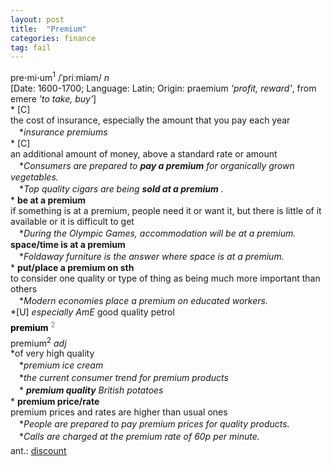 ```yaml
---
layout: post
title:  "Premium"
categories: finance
tag: fail
---
```

<DIV style="MARGIN: 0px 0px 5px">pre<B>·</B>mi<B>·</B>um<SUP>1</SUP> /ˈpriːmiəm/ <I>n</I> <BR>[Date: 1600-1700; Language: Latin; Origin: praemium <I>'profit, reward'</I>, from emere <I>'to take, buy'</I>]<BR>* [C] <BR>the cost of insurance, especially the amount that you pay each year<BR>　*<I>insurance premiums</I><BR>* [C] <BR>an additional amount of money, above a standard rate or amount<BR>　*<I>Consumers are prepared to <B>pay a premium</B> for organically grown vegetables.</I><BR>　*<I>Top quality cigars are being <B>sold at a premium</B> .</I><BR>* <B>be at a premium</B><BR>if something is at a premium, people need it or want it, but there is little of it available or it is difficult to get<BR>　*<I>During the Olympic Games, accommodation will be at a premium.</I><BR><B>space/time is at a premium</B><BR>　*<I>Foldaway furniture is the answer where space is at a premium.</I><BR>* <B>put/place a premium on sth</B><BR>to consider one quality or type of thing as being much more important than others<BR>　*<I>Modern economies place a premium on educated workers.</I><BR>*[U] <I>especially AmE</I> good quality petrol</DIV>
<DIV style="COLOR: #808080; MARGIN: 0px 0px 5px; LINE-HEIGHT: normal"><SPAN style="FONT-SIZE: 10.5pt; COLOR: #000000; LINE-HEIGHT: normal"><B>premium</B></SPAN> <SUP style="FONT-SIZE: 83%; LINE-HEIGHT: normal">2</SUP> </DIV>
<DIV style="MARGIN: 0px 0px 5px">premium<SUP>2</SUP> <I>adj</I> <BR>*of very high quality<BR>　*<I>premium ice cream</I><BR>　*<I>the current consumer trend for premium products</I><BR>　*<I> <B>premium quality</B> British potatoes</I><BR>* <B>premium price/rate</B><BR>premium prices and rates are higher than usual ones<BR>　*<I>People are prepared to pay premium prices for quality products.</I><BR>　*<I>Calls are charged at the premium rate of 60p per minute.</I></DIV>
<DIV style="MARGIN: 0px 0px 5px">
<DIV style="MARGIN: 4px 0px">ant.: <A href="{{ site.baseurl }}/discount"><U>discount</U></A></DIV></DIV>
